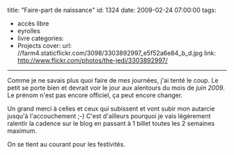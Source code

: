 title: "Faire-part de naissance"
id: 1324
date: 2009-02-24 07:00:00
tags:
- accès libre
- eyrolles
- livre
categories:
- Projects
cover:
  url: //farm4.staticflickr.com/3098/3303892997_e5f52a6e84_b_d.jpg
  link: http://www.flickr.com/photos/the-jedi/3303892997/
---

Comme je ne savais plus quoi faire de mes journées, j'ai tenté le coup.
Le petit se porte bien et devrait voir le jour aux alentours du mois de _juin 2009_. Le prénom n'est pas encore officiel, ça peut encore changer.

<!-- more -->

Un grand merci à celles et ceux qui subissent et vont subir mon autarcie jusqu'à l'accouchement ;-)
C'est d'ailleurs pourquoi je vais légèrement ralentir la cadence sur le blog en passant à 1 billet toutes les 2 semaines maximum.

On se tient au courant pour les festivités.
